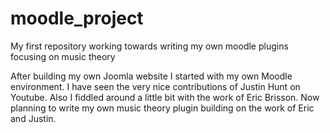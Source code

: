 # moodle_project
My first repository working towards writing my own moodle plugins focusing on music theory

After building my own Joomla website I started with my own Moodle environment. 
I have seen the very nice contributions of Justin Hunt on Youtube.
Also I fiddled around a little bit with the work of Eric Brisson.
Now planning to write my own music theory plugin  building on the work of Eric and Justin.
